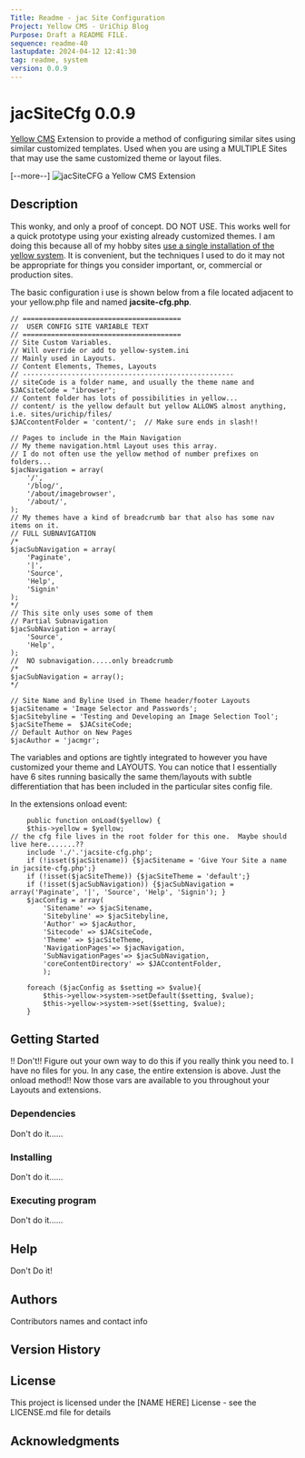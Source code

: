 ```yaml
---
Title: Readme - jac Site Configuration
Project: Yellow CMS - UriChip Blog
Purpose: Draft a README FILE.
sequence: readme-40
lastupdate: 2024-04-12 12:41:30
tag: readme, system
version: 0.0.9
---
```

[Yellow CMS]: https://github.com/datenstrom/yellow

# jacSiteCfg 0.0.9

[Yellow CMS] Extension to provide a method of configuring similar sites using similar customized templates. Used when you are using a MULTIPLE Sites that may use the same customized theme or layout files.

[--more--]
![jacSiteCFG a Yellow CMS Extension](screenshot-jacsitecfg.png)
## Description

This wonky, and only a proof of concept.  DO NOT USE.  This works well for a quick prototype using your existing already customized themes.
I am doing this because all of my hobby sites [use a single installation of the yellow system](../readme-jacmultisite-on-one-installation).  It is convenient, but the techniques I used to do it may not be appropriate for things you consider important, or, commercial or production sites.

The basic configuration i use is shown below from a file located adjacent to your yellow.php file and named **jacsite-cfg.php**.

```
// =======================================
//  USER CONFIG SITE VARIABLE TEXT
// =======================================
// Site Custom Variables.
// Will override or add to yellow-system.ini
// Mainly used in Layouts.
// Content Elements, Themes, Layouts
// ----------------------------------------------------
// siteCode is a folder name, and usually the theme name and 
$JACsiteCode = "ibrowser";
// Content folder has lots of possibilities in yellow...
// content/ is the yellow default but yellow ALLOWS almost anything, i.e. sites/urichip/files/ 
$JACcontentFolder = 'content/';  // Make sure ends in slash!!

// Pages to include in the Main Navigation
// My theme navigation.html Layout uses this array.
// I do not often use the yellow method of number prefixes on folders...
$jacNavigation = array(
	'/',
	'/blog/',
	'/about/imagebrowser',
	'/about/',
);
// My themes have a kind of breadcrumb bar that also has some nav items on it.
// FULL SUBNAVIGATION
/*
$jacSubNavigation = array(
	'Paginate',
	'|',
	'Source',
	'Help',
	'Signin'
);
*/
// This site only uses some of them
// Partial Subnavigation
$jacSubNavigation = array(
	'Source',
	'Help',
);
//  NO subnavigation.....only breadcrumb
/*
$jacSubNavigation = array();
*/

// Site Name and Byline Used in Theme header/footer Layouts
$jacSitename = 'Image Selector and Passwords';
$jacSitebyline = 'Testing and Developing an Image Selection Tool';
$jacSiteTheme =  $JACsiteCode;
// Default Author on New Pages
$jacAuthor = 'jacmgr';
```

The variables and options are tightly integrated to however you have customized your theme and LAYOUTS.  You can notice that I essentially have 6 sites running basically the same them/layouts with subtle differentiation that has been included in the particular sites config file.

In the extensions onload event:
~~~
    public function onLoad($yellow) {
	$this->yellow = $yellow;
// the cfg file lives in the root folder for this one.  Maybe should live here.......??
	include './'.'jacsite-cfg.php';
	if (!isset($jacSitename)) {$jacSitename = 'Give Your Site a name in jacsite-cfg.php';}
	if (!isset($jacSiteTheme)) {$jacSiteTheme = 'default';}
	if (!isset($jacSubNavigation)) {$jacSubNavigation = array('Paginate', '|', 'Source', 'Help', 'Signin'); }
	$jacConfig = array(
		'Sitename' => $jacSitename,
		'Sitebyline' => $jacSitebyline,
		'Author' => $jacAuthor,
		'Sitecode' => $JACsiteCode,
		'Theme' => $jacSiteTheme,
		'NavigationPages'=> $jacNavigation,
		'SubNavigationPages'=> $jacSubNavigation,
		'coreContentDirectory' => $JACcontentFolder,
        );	 	

	foreach ($jacConfig as $setting => $value){
		$this->yellow->system->setDefault($setting, $value);
		$this->yellow->system->set($setting, $value);
	}
~~~


## Getting Started

!!  Don't!!  Figure out your own way to do this if you really think you need to.  I have no files for you.  In any case, the entire extension is above.  Just the onload method!!  Now those vars are available to you throughout your Layouts and extensions.

### Dependencies

Don't do it......

### Installing

Don't do it......

### Executing program

Don't do it......

## Help

Don't Do it!

## Authors

Contributors names and contact info

## Version History

## License

This project is licensed under the [NAME HERE] License - see the LICENSE.md file for details

## Acknowledgments
